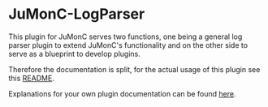 # JuMonC-LogParser

This plugin for JuMonC serves two functions, one being a general log parser plugin to extend JuMonC's functionality and on the other side to serve as a blueprint to develop plugins.

Therefore the documentation is split, for the actual usage of this plugin see this [README](JuMonC_LogParser/README.md).

Explanations for your own plugin documentation can be found [here](PLUGIN_DEV.md).
